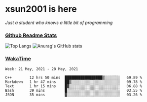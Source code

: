 # xsun2001 is here

*Just a student who knows a little bit of programming*

### [Github Readme Stats](https://github.com/anuraghazra/github-readme-stats)

![Top Langs](https://github-readme-stats.vercel.app/api/top-langs/?username=xsun2001&layout=compact&theme=radical) ![Anurag's GitHub stats](https://github-readme-stats.vercel.app/api?username=xsun2001&show_icons=true&theme=radical)

### [WakaTime](https://wakatime.com)

<!--START_SECTION:waka-->
```text
Week: 21 May, 2021 - 28 May, 2021

C++        12 hrs 50 mins  █████████████████▒░░░░░░░   69.89 % 
Markdown   1 hr 47 mins    ██▒░░░░░░░░░░░░░░░░░░░░░░   09.78 % 
Text       1 hr 15 mins    █▓░░░░░░░░░░░░░░░░░░░░░░░   06.88 % 
Bash       39 mins         █░░░░░░░░░░░░░░░░░░░░░░░░   03.55 % 
JSON       35 mins         ▓░░░░░░░░░░░░░░░░░░░░░░░░   03.26 % 
```
<!--END_SECTION:waka-->
